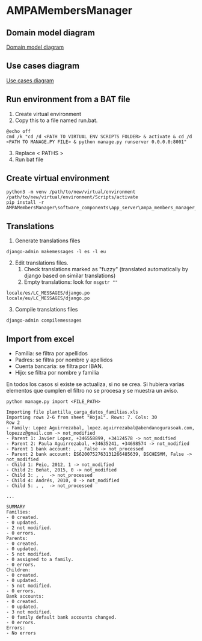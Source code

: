 # AMPAMembersManager

## Domain model diagram
[Domain model diagram](doc/DomainModelDiagram/DomainModelDiagram.md)

## Use cases diagram
[Use cases diagram](doc/Use%20cases%20diagram.md)

## Run environment from a BAT file
1. Create virtual environment
2. Copy this to a file named run.bat.
```
@echo off
cmd /k "cd /d <PATH TO VIRTUAL ENV SCRIPTS FOLDER> & activate & cd /d <PATH TO MANAGE.PY FILE> & python manage.py runserver 0.0.0.0:8001"
```
3. Replace < PATHS >
4. Run bat file

## Create virtual environment
```
python3 -m venv /path/to/new/virtual/environment
/path/to/new/virtual/environment/Scripts/activate
pip install -r AMPAMembersManager\software_components\app_server\ampa_members_manager_project\requirements.txt
```

## Translations
1. Generate translations files

```
django-admin makemessages -l es -l eu
```

2. Edit translations files. 
   1. Check translations marked as "fuzzy" (translated automatically by django based on similar translations)
   2. Empty translations: look for ``msgstr ""``

```
locale/es/LC_MESSAGES/django.po 
locale/eu/LC_MESSAGES/django.po
```

3. Compile translations files

```
django-admin compilemessages
```

## Import from excel

- Familia: se filtra por apellidos
- Padres: se filtra por nombre y apellidos
- Cuenta bancaria: se filtra por IBAN.
- Hijo: se filtra por nombre y familia

En todos los casos si existe se actualiza, si no se crea. Si hubiera varias elementos que cumplen el filtro no se procesa y se muestra un aviso.

```
python manage.py import <FILE_PATH>

Importing file plantilla_carga_datos_familias.xls
Importing rows 2-6 from sheet "Hoja1". Rows: 7. Cols: 30
Row 2
- Family: Lopez Aguirrezabal, lopez.aguirrezabal@abendanogurasoak.com, lopezzz@gmail.com -> not_modified 
- Parent 1: Javier Lopez, +346558899, +34124578 -> not_modified 
- Parent 2: Paula Aguirrezabal, +34635241, +34698574 -> not_modified 
- Parent 1 bank account: , , False -> not_processed 
- Parent 2 bank account: ES6200752763131266485639, BSCHESMM, False -> not_modified 
- Child 1: Peio, 2012, 1 -> not_modified 
- Child 2: Beñat, 2015, 0 -> not_modified 
- Child 3: , ,  -> not_processed 
- Child 4: Andrés, 2010, 0 -> not_modified 
- Child 5: , ,  -> not_processed 

...

SUMMARY
Families:
- 0 created. 
- 0 updated. 
- 2 not modified. 
- 0 errors. 
Parents:
- 0 created. 
- 0 updated. 
- 5 not modified. 
- 0 assigned to a family. 
- 0 errors. 
Children:
- 0 created. 
- 0 updated. 
- 5 not modified. 
- 0 errors. 
Bank accounts:
- 0 created. 
- 0 updated. 
- 3 not modified. 
- 0 family default bank accounts changed. 
- 0 errors. 
Errors:
- No errors

```